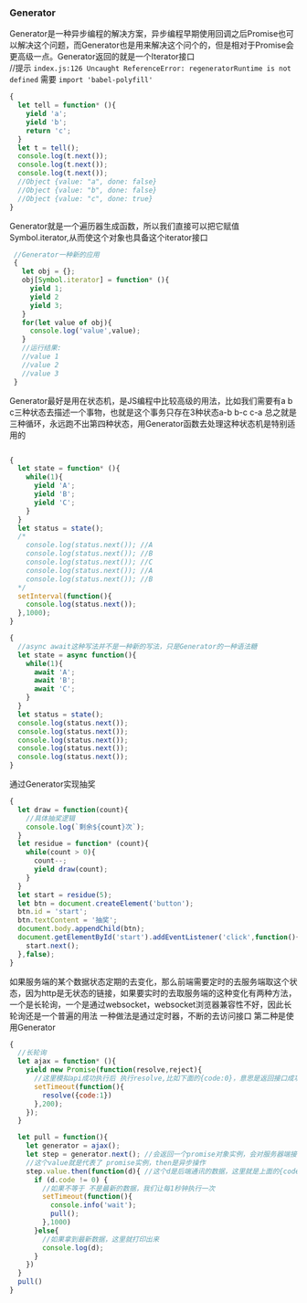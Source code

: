 ### Generator
Generator是一种异步编程的解决方案，异步编程早期使用回调之后Promise也可以解决这个问题，而Generator也是用来解决这个问个的，但是相对于Promise会更高级一点。Generator返回的就是一个Iterator接口  
//提示 ```index.js:126 Uncaught ReferenceError: regeneratorRuntime is not defined``` 需要 ```import 'babel-polyfill'```
```javascript
{
  let tell = function* (){
    yield 'a';
    yield 'b';
    return 'c';
  }
  let t = tell();
  console.log(t.next());
  console.log(t.next());
  console.log(t.next());
  //Object {value: "a", done: false}
  //Object {value: "b", done: false}
  //Object {value: "c", done: true}
}
```
Generator就是一个遍历器生成函数，所以我们直接可以把它赋值Symbol.iterator,从而使这个对象也具备这个iterator接口
```javascript
 //Generator一种新的应用
 {
   let obj = {};
   obj[Symbol.iterator] = function* (){
     yield 1;
     yield 2
     yield 3;
   }
   for(let value of obj){
     console.log('value',value);
   }
   //运行结果:
   //value 1
   //value 2
   //value 3
 }
```
Generator最好是用在状态机，是JS编程中比较高级的用法，比如我们需要有a b c三种状态去描述一个事物，也就是这个事务只存在3种状态a-b b-c c-a 总之就是三种循环，永远跑不出第四种状态，用Generator函数去处理这种状态机是特别适用的
```javascript

{
  let state = function* (){
    while(1){
      yield 'A';
      yield 'B';
      yield 'C';
    }
  }
  let status = state();
  /*
    console.log(status.next()); //A
    console.log(status.next()); //B
    console.log(status.next()); //C
    console.log(status.next()); //A
    console.log(status.next()); //B  
  */
  setInterval(function(){
    console.log(status.next());
  },1000);
}
```
```javascript
{
  //async await这种写法并不是一种新的写法，只是Generator的一种语法糖
  let state = async function(){
    while(1){
      await 'A';
      await 'B';
      await 'C';
    }
  }
  let status = state();
  console.log(status.next());
  console.log(status.next());
  console.log(status.next());
  console.log(status.next());
  console.log(status.next());
}
```
通过Generator实现抽奖
```javascript
{
  let draw = function(count){
    //具体抽奖逻辑
    console.log(`剩余${count}次`);
  }
  let residue = function* (count){
    while(count > 0){
      count--;
      yield draw(count);
    }
  }
  let start = residue(5);
  let btn = document.createElement('button');
  btn.id = 'start';
  btn.textContent = '抽奖';
  document.body.appendChild(btn);
  document.getElementById('start').addEventListener('click',function(){
    start.next();
  },false);
}
```
如果服务端的某个数据状态定期的去变化，那么前端需要定时的去服务端取这个状态，因为http是无状态的链接，如果要实时的去取服务端的这种变化有两种方法，一个是长轮询，一个是通过websocket，websocket浏览器兼容性不好，因此长轮询还是一个普遍的用法
一种做法是通过定时器，不断的去访问接口
第二种是使用Generator
```javascript
{
  //长轮询
  let ajax = function* (){
    yield new Promise(function(resolve,reject){
      //这里模拟api成功执行后 执行resolve,比如下面的{code:0}，意思是返回接口成功执行后的数据
      setTimeout(function(){
        resolve({code:1})
      },200);
    });
  }

  let pull = function(){
    let generator = ajax();
    let step = generator.next(); //会返回一个promise对象实例，会对服务器端接口进行一次查询链接，上面采用setTimeout200毫秒来模拟
    //这个value就是代表了 promise实例，then是异步操作
    step.value.then(function(d){ //这个d是后端通讯的数据，这里就是上面的{code:0}
      if (d.code != 0) {
        //如果不等于 不是最新的数据，我们让每1秒钟执行一次
        setTimeout(function(){
          console.info('wait');
          pull();
        },1000)
      }else{
        //如果拿到最新数据，这里就打印出来
        console.log(d);
      }
    })
  }
  pull()
}
```

